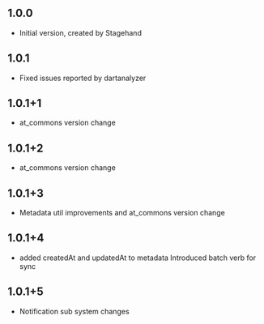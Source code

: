 ## 1.0.0
- Initial version, created by Stagehand
## 1.0.1
- Fixed issues reported by dartanalyzer

## 1.0.1+1

- at_commons version change

## 1.0.1+2

- at_commons version change

## 1.0.1+3

- Metadata util improvements and at_commons version change

## 1.0.1+4

- added createdAt and updatedAt to metadata Introduced batch verb for sync

## 1.0.1+5

- Notification sub system changes